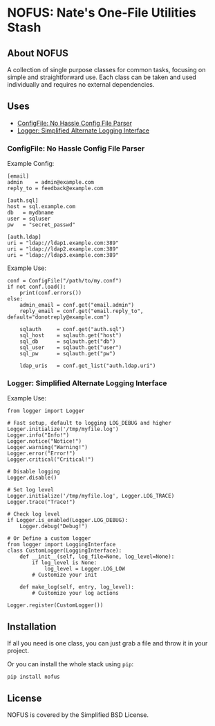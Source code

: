 # NOFUS: Nate's One-File Utilities Stash
## About NOFUS
A collection of single purpose classes for common tasks, focusing on simple and
straightforward use. Each class can be taken and used individually and requires
no external dependencies.  

## Uses
* [ConfigFile: No Hassle Config File Parser](#configfile-no-hassle-config-file-parser)
* [Logger: Simplified Alternate Logging Interface](#logger-simplified-alternate-logging-interface)

### ConfigFile: No Hassle Config File Parser
Example Config:  
```
[email]
admin    = admin@example.com
reply_to = feedback@example.com

[auth.sql]
host = sql.example.com
db   = mydbname
user = sqluser
pw   = "secret_passwd"

[auth.ldap]
uri = "ldap://ldap1.example.com:389"
uri = "ldap://ldap2.example.com:389"
uri = "ldap://ldap3.example.com:389"
```

Example Use:  
```
conf = ConfigFile("/path/to/my.conf")
if not conf.load():
    print(conf.errors())
else:
    admin_email = conf.get("email.admin")
    reply_email = conf.get("email.reply_to", default="donotreply@example.com")

    sqlauth     = conf.get("auth.sql")
    sql_host    = sqlauth.get("host")
    sql_db      = sqlauth.get("db")
    sql_user    = sqlauth.get("user")
    sql_pw      = sqlauth.get("pw")

    ldap_uris   = conf.get_list("auth.ldap.uri")
```

### Logger: Simplified Alternate Logging Interface
Example Use:  
```
from logger import Logger

# Fast setup, default to logging LOG_DEBUG and higher
Logger.initialize('/tmp/myfile.log')
Logger.info("Info!")
Logger.notice("Notice!")
Logger.warning("Warning!")
Logger.error("Error!")
Logger.critical("Critical!")

# Disable logging
Logger.disable()

# Set log level
Logger.initialize('/tmp/myfile.log', Logger.LOG_TRACE)
Logger.trace("Trace!")

# Check log level
if Logger.is_enabled(Logger.LOG_DEBUG):
    Logger.debug("Debug!")

# Or Define a custom logger
from logger import LoggingInterface
class CustomLogger(LoggingInterface):
    def __init__(self, log_file=None, log_level=None):
        if log_level is None:
            log_level = Logger.LOG_LOW
        # Customize your init

    def make_log(self, entry, log_level):
        # Customize your log actions

Logger.register(CustomLogger())
```

## Installation
If all you need is one class, you can just grab a file and throw it in your project.  

Or you can install the whole stack using `pip`:  
```
pip install nofus
```

## License
NOFUS is covered by the Simplified BSD License.  

